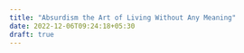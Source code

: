 ```yaml
---
title: "Absurdism the Art of Living Without Any Meaning"
date: 2022-12-06T09:24:18+05:30
draft: true 
---
```


